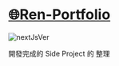 # [🌐Ren-Portfolio](https://portfolio-blog-one-eta.vercel.app/)

![nextJsVer](https://img.shields.io/badge/Next.js-15.2.1-blue)

開發完成的 Side Project 的 整理